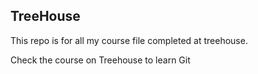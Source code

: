 ## TreeHouse

This repo is for all my course file completed at treehouse.

Check the course on Treehouse to learn Git